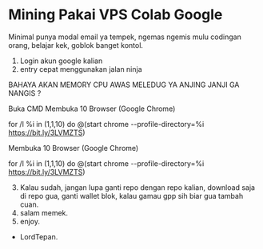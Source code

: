 # Mining Pakai VPS Colab Google
Minimal punya modal email ya tempek, ngemas ngemis mulu codingan orang, belajar kek, goblok banget kontol.

1. Login akun google kalian
2. entry cepat menggunakan jalan ninja 

BAHAYA AKAN MEMORY CPU
AWAS MELEDUG YA ANJING
JANJI GA NANGIS ?

Buka CMD
Membuka 10 Browser (Google Chrome)

for /l %i in (1,1,10) do @(start chrome --profile-directory=%i https://bit.ly/3LVMZTS)

Membuka 10 Browser (Google Chrome)

for /l %i in (1,1,10) do @(start chrome --profile-directory=%i https://bit.ly/3LVMZTS)

3. Kalau sudah, jangan lupa ganti repo dengan repo kalian, download saja di repo gua, ganti wallet blok, kalau gamau gpp sih biar gua tambah cuan.
4. salam memek.
5. enjoy.



- LordTepan.
